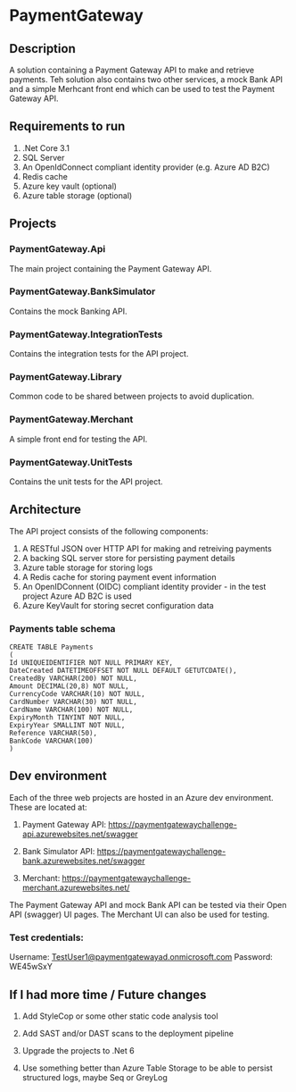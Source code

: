 # PaymentGateway

## Description
A solution containing a Payment Gateway API to make and retrieve payments. Teh solution also contains two other services, a mock Bank API and a simple Merhcant front end which can be used to test the Payment Gateway API.

## Requirements to run

1) .Net Core 3.1
2) SQL Server
3) An OpenIdConnect compliant identity provider (e.g. Azure AD B2C)
4) Redis cache
5) Azure key vault (optional)
6) Azure table storage (optional)

## Projects

### PaymentGateway.Api

The main project containing the Payment Gateway API.

### PaymentGateway.BankSimulator

Contains the mock Banking API.

### PaymentGateway.IntegrationTests

Contains the integration tests for the API project.

### PaymentGateway.Library

Common code to be shared between projects to avoid duplication.

### PaymentGateway.Merchant

A simple front end for testing the API.

### PaymentGateway.UnitTests

Contains the unit tests for the API project.

## Architecture

The API project consists of the following components:
1) A RESTful JSON over HTTP API for making and retreiving payments
2) A backing SQL server store for persisting payment details
3) Azure table storage for storing logs
4) A Redis cache for storing payment event information
5) An OpenIDConnent (OIDC) compliant identity provider - in the test project Azure AD B2C is used
6) Azure KeyVault for storing secret configuration data

### Payments table schema

```
CREATE TABLE Payments
(
Id UNIQUEIDENTIFIER NOT NULL PRIMARY KEY,
DateCreated DATETIMEOFFSET NOT NULL DEFAULT GETUTCDATE(),
CreatedBy VARCHAR(200) NOT NULL,
Amount DECIMAL(20,8) NOT NULL,
CurrencyCode VARCHAR(10) NOT NULL,
CardNumber VARCHAR(30) NOT NULL,
CardName VARCHAR(100) NOT NULL,
ExpiryMonth TINYINT NOT NULL,
ExpiryYear SMALLINT NOT NULL,
Reference VARCHAR(50),
BankCode VARCHAR(100)
)
```

## Dev environment

Each of the three web projects are hosted in an Azure dev environment. These are located at:

1) Payment Gateway API: https://paymentgatewaychallenge-api.azurewebsites.net/swagger

2) Bank Simulator API: https://paymentgatewaychallenge-bank.azurewebsites.net/swagger

3) Merchant: https://paymentgatewaychallenge-merchant.azurewebsites.net/

The Payment Gateway API and mock Bank API can be tested via their Open API (swagger) UI pages. The Merchant UI can also be used for testing.

### Test credentials:

Username: TestUser1@paymentgatewayad.onmicrosoft.com
Password: WE45wSxY

## If I had more time / Future changes

1) Add StyleCop or some other static code analysis tool

2) Add SAST and/or DAST scans to the deployment pipeline

3) Upgrade the projects to .Net 6

4) Use something better than Azure Table Storage to be able to persist structured logs, maybe Seq or GreyLog
